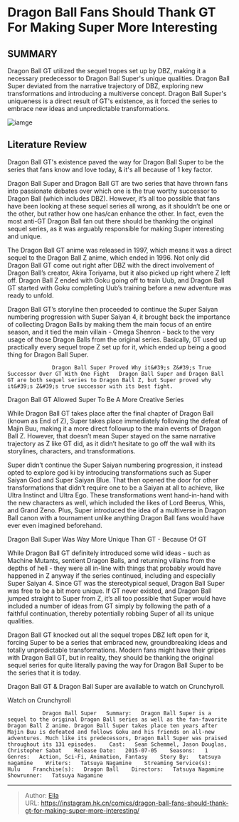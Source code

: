 # Dragon Ball Fans Should Thank GT For Making Super More Interesting


## SUMMARY 



  Dragon Ball GT utilized the sequel tropes set up by DBZ, making it a necessary predecessor to Dragon Ball Super&#39;s unique qualities.   Dragon Ball Super deviated from the narrative trajectory of DBZ, exploring new transformations and introducing a multiverse concept.   Dragon Ball Super&#39;s uniqueness is a direct result of GT&#39;s existence, as it forced the series to embrace new ideas and unpredictable transformations.  

![iamge](https://static1.srcdn.com/wordpress/wp-content/uploads/2024/01/dbgt-and-dbsuper.jpg)

## Literature Review

Dragon Ball GT&#39;s existence paved the way for Dragon Ball Super to be the series that fans know and love today, &amp; it&#39;s all because of 1 key factor. 




Dragon Ball Super and Dragon Ball GT are two series that have thrown fans into passionate debates over which one is the true worthy successor to Dragon Ball (which includes DBZ). However, it’s all too possible that fans have been looking at these sequel series all wrong, as it shouldn’t be one or the other, but rather how one has/can enhance the other. In fact, even the most anti-GT Dragon Ball fan out there should be thanking the original sequel series, as it was arguably responsible for making Super interesting and unique.




The Dragon Ball GT anime was released in 1997, which means it was a direct sequel to the Dragon Ball Z anime, which ended in 1996. Not only did Dragon Ball GT come out right after DBZ with the direct involvement of Dragon Ball’s creator, Akira Toriyama, but it also picked up right where Z left off. Dragon Ball Z ended with Goku going off to train Uub, and Dragon Ball GT started with Goku completing Uub’s training before a new adventure was ready to unfold.

          

Dragon Ball GT’s storyline then proceeded to continue the Super Saiyan numbering progression with Super Saiyan 4, it brought back the importance of collecting Dragon Balls by making them the main focus of an entire season, and it tied the main villain - Omega Shenron - back to the very usage of those Dragon Balls from the original series. Basically, GT used up practically every sequel trope Z set up for it, which ended up being a good thing for Dragon Ball Super.




                  Dragon Ball Super Proved Why it&#39;s Z&#39;s True Successor Over GT With One Fight   Dragon Ball Super and Dragon Ball GT are both sequel series to Dragon Ball Z, but Super proved why it&#39;s Z&#39;s true successor with its best fight.   


 Dragon Ball GT Allowed Super To Be A More Creative Series 
          

While Dragon Ball GT takes place after the final chapter of Dragon Ball (known as End of Z), Super takes place immediately following the defeat of Majin Buu, making it a more direct followup to the main events of Dragon Ball Z. However, that doesn’t mean Super stayed on the same narrative trajectory as Z like GT did, as it didn’t hesitate to go off the wall with its storylines, characters, and transformations.

Super didn’t continue the Super Saiyan numbering progression, it instead opted to explore god ki by introducing transformations such as Super Saiyan God and Super Saiyan Blue. That then opened the door for other transformations that didn’t require one to be a Saiyan at all to achieve, like Ultra Instinct and Ultra Ego. These transformations went hand-in-hand with the new characters as well, which included the likes of Lord Beerus, Whis, and Grand Zeno. Plus, Super introduced the idea of a multiverse in Dragon Ball canon with a tournament unlike anything Dragon Ball fans would have ever even imagined beforehand.






 Dragon Ball Super Was Way More Unique Than GT - Because Of GT 
          

While Dragon Ball GT definitely introduced some wild ideas - such as Machine Mutants, sentient Dragon Balls, and returning villains from the depths of hell - they were all in-line with things that probably would have happened in Z anyway if the series continued, including and especially Super Saiyan 4. Since GT was the stereotypical sequel, Dragon Ball Super was free to be a bit more unique. If GT never existed, and Dragon Ball jumped straight to Super from Z, it’s all too possible that Super would have included a number of ideas from GT simply by following the path of a faithful continuation, thereby potentially robbing Super of all its unique qualities.

Dragon Ball GT knocked out all the sequel tropes DBZ left open for it, forcing Super to be a series that embraced new, groundbreaking ideas and totally unpredictable transformations. Modern fans might have their gripes with Dragon Ball GT, but in reality, they should be thanking the original sequel series for quite literally paving the way for Dragon Ball Super to be the series that it is today.




Dragon Ball GT &amp; Dragon Ball Super are available to watch on Crunchyroll.

Watch on Crunchyroll

               Dragon Ball Super   Summary:   Dragon Ball Super is a sequel to the original Dragon Ball series as well as the fan-favorite Dragon Ball Z anime. Dragon Ball Super takes place ten years after Majin Buu is defeated and follows Goku and his friends on all-new adventures. Much like its predecessors, Dragon Ball Super was praised throughout its 131 episodes.    Cast:   Sean Schemmel, Jason Douglas, Christopher Sabat    Release Date:   2015-07-05    Seasons:   1    Genres:   Action, Sci-Fi, Animation, Fantasy    Story By:   tatsuya nagamine    Writers:   Tatsuya Nagamine    Streaming Service(s):   Hulu    Franchise(s):   Dragon Ball    Directors:   Tatsuya Nagamine    Showrunner:   Tatsuya Nagamine      

---

> Author: [Ella](https://instagram.hk.cn/)  
> URL: https://instagram.hk.cn/comics/dragon-ball-fans-should-thank-gt-for-making-super-more-interesting/  

